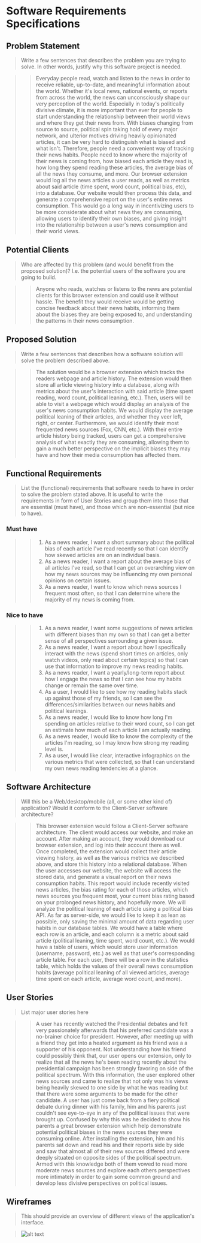 # Software Requirements Specifications

## Problem Statement
> Write a few sentences that describes the problem you are trying to solve. In other words, justify why this software project is needed.

>> Everyday people read, watch and listen to the news in order to receive reliable, up-to-date, and meaningful information about the world. Whether it's local news, national events, or reports from across the world, the news can unconsciously shape our very perception of the world. Especially in today's politically divisive climate, it is more important than ever for people to start understanding the relationship between their world views and where they get their news from. With biases changing from source to source, political spin taking hold of every major network, and ulterior motives driving heavily opinionated articles, it can be very hard to distinguish what is biased and what isn't. Therefore, people need a convenient way of tracking their news habits. People need to know where the majority of their news is coming from, how biased each article they read is, how long they spend reading these articles, the average bias of all the news they consume, and more. Our browser extension would log all the news articles a user reads, as well as metrics about said article (time spent, word count, political bias, etc), into a database. Our website would then process this data, and generate a comprehensive report on the user's entire news consumption. This would go a long way in incentivizing users to be more considerate about what news they are consuming, allowing users to identify their own biases, and giving insight into the relationship between a user's news consumption and their world views.


## Potential Clients
> Who are affected by this problem (and would benefit from the proposed solution)? I.e. the potential users of the software you are going to build.

>> Anyone who reads, watches or listens to the news are potential clients for this browser extension and could use it without hassle. The benefit they would receive would be getting concise feedback about their news habits, informing them about the biases they are being exposed to, and understanding the patterns in their news consumption.


## Proposed Solution
> Write a few sentences that describes how a software solution will solve the problem described above.

>> The solution would be a browser extension which tracks the readers webpage and article history. The extension would then store all article viewing history into a database, along with metrics about the user's interaction with said article (time spent reading, word count, political leaning, etc.). Then, users will be able to visit a webpage which would display an analysis of the user's news consumption habits. We would display the average political leaning of their articles, and whether they veer left, right, or center. Furthermore, we would identify their most frequented news sources (Fox, CNN, etc.). With their entire article history being tracked, users can get a comprehensive analysis of what exactly they are consuming, allowing them to gain a much better perspective on the implicit biases they may have and how their media consumption has affected them.

## Functional Requirements
> List the (functional) requirements that software needs to have in order to solve the problem stated above. It is useful to write the requirements in form of User Stories and group them into those that are essential (must have), and those which are non-essential (but nice to have).

### Must have
>> 1. As a news reader, I want a short summary about the political bias of each article I've read recently so that I can identify how skewed articles are on an individual basis.
>> 2. As a news reader, I want a report about the average bias of all articles I've read, so that I can get an overarching view on how my news sources may be influencing my own personal opinions on certain issues.
>> 3. As a news reader, I want to know which news sources I frequent most often, so that I can determine where the majority of my news is coming from.

### Nice to have
>> 1. As a news reader, I want some suggestions of news articles with different biases than my own so that I can get a better sense of all perspectives surrounding a given issue.
>> 2. As a news reader, I want a report about how I specifically interact with the news (spend short times on articles, only watch videos, only read about certain topics) so that I can use that information to improve my news reading habits.
>> 3. As a news reader, I want a yearly/long-term report about how I engage the news so that I can see how my habits change or remain the same over time.
>> 4. As a user, I would like to see how my reading habits stack up against those of my friends, so I can see the differences/similarities between our news habits and political leanings.
>> 5. As a news reader, I would like to know how long I'm spending on articles relative to their word count, so I can get an estimate how much of each article I am actually reading.
>> 6. As a news reader, I would like to know the complexity of the articles I'm reading, so I may know how strong my reading level is.
>> 7. As a user, I would like clear, interactive infographics on the various metrics that were collected, so that I can understand my own news reading tendencies at a glance.

## Software Architecture
> Will this be a Web/desktop/mobile (all, or some other kind of) application? Would it conform to the Client-Server software architecture?

>> This browser extension would follow a Client-Server software architecture. The client would access our website, and make an account. After making an account, they would download our browser extension, and log into their account there as well. Once completed, the extension would collect their article viewing history, as well as the various metrics we described above, and store this history into a relational database. When the user accesses our website, the website will access the stored data, and generate a visual report on their news consumption habits. This report would include recently visited news articles, the bias rating for each of those articles, which news sources you frequent most, your current bias rating based on your prolonged news history, and hopefully more. We will analyze the political leaning of each article using a political bias API. As far as server-side, we would like to keep it as lean as possible, only saving the minimal amount of data regarding user habits in our database tables. We would have a table where each row is an article, and each column is a metric about said article (political leaning, time spent, word count, etc.). We would have a table of users, which would store user information (username, password, etc.) as well as that user's corresponding article table. For each user, there will be a row in the statistics table, which holds the values of their overall news consumption habits (average political leaning of all viewed articles, average time spent on each article, average word count, and more). 

## User Stories
> List major user stories here

>> A user has recently watched the Presidential debates and felt very passionately afterwards that his preferred candidate was a no-brainer choice for president. However, after meeting up with a friend they get into a heated argument as his friend was a a supporter of his opponent. Not understanding how his friend could possibly think that, our user opens our extension, only to realize that all the news he's been reading recently about the presidential campaign has been strongly favoring on side of the political spectrum. With this information, the user explored other news sources and came to realize that not only was his views being heavily skewed to one side by what he was reading but that there were some arguments to be made for the other candidate.
>> A user has just come back from a fiery political debate during dinner with his family, him and his parents just couldn't see eye-to-eye in any of the political issues that were brought up. Confused by why this was he decided to show his parents a great browser extension which help demonstrate potential political biases in the news sources they were consuming online. After installing the extension, him and his parents sat down and read his and their reports side by side and saw that almost all of their new sources differed and were deeply situated on opposite sides of the political spectrum. Armed with this knowledge both of them vowed to read more moderate news sources and explore each others perspectives more intimately in order to gain some common ground and develop less divisive perspectives on political issues.

## Wireframes
>This should provide an overview of different views of the application's interface.

>![alt text](https://github.com/jhu-oose/2020-fall-group-apple-jOOSE/blob/master/docs/iteration1Wireframes.jpg)
